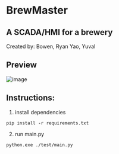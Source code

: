 # BrewMaster
## A SCADA/HMI for a brewery
Created by: Bowen, Ryan Yao, Yuval

## Preview

![image](https://github.com/BowensPersonalGit/CSCN72030-Sec1-Group3/assets/115739161/cad96633-046d-41ba-86f2-036d98896c8f)

## Instructions:

1. install dependencies

```pip install -r requirements.txt```


2. run main.py

```python.exe ./test/main.py```
